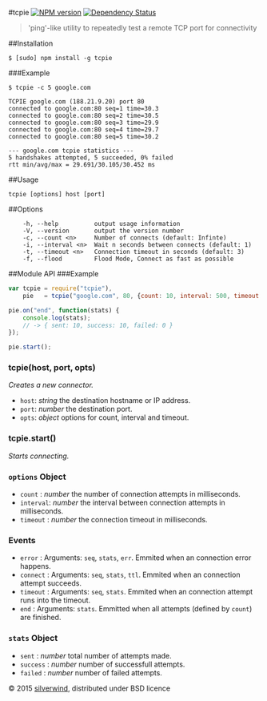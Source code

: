#tcpie [![NPM version](https://img.shields.io/npm/v/tcpie.svg?style=flat)](https://www.npmjs.org/package/tcpie) [![Dependency Status](http://img.shields.io/david/silverwind/tcpie.svg?style=flat)](https://david-dm.org/silverwind/tcpie)
> 'ping'-like utility to repeatedly test a remote TCP port for connectivity

##Installation
```
$ [sudo] npm install -g tcpie
```
###Example
```
$ tcpie -c 5 google.com
```
```
TCPIE google.com (188.21.9.20) port 80
connected to google.com:80 seq=1 time=30.3
connected to google.com:80 seq=2 time=30.5
connected to google.com:80 seq=3 time=29.9
connected to google.com:80 seq=4 time=29.7
connected to google.com:80 seq=5 time=30.2

--- google.com tcpie statistics ---
5 handshakes attempted, 5 succeeded, 0% failed
rtt min/avg/max = 29.691/30.105/30.452 ms
```
##Usage
```
tcpie [options] host [port]
```
##Options
```
    -h, --help          output usage information
    -V, --version       output the version number
    -c, --count <n>     Number of connects (default: Infinte)
    -i, --interval <n>  Wait n seconds between connects (default: 1)
    -t, --timeout <n>   Connection timeout in seconds (default: 3)
    -f, --flood         Flood Mode, Connect as fast as possible
```

##Module API
###Example
```js
var tcpie = require("tcpie"),
    pie   = tcpie("google.com", 80, {count: 10, interval: 500, timeout: 2000});

pie.on("end", function(stats) {
    console.log(stats);
    // -> { sent: 10, success: 10, failed: 0 }
});

pie.start();
```
### tcpie(host, port, opts)
*Creates a new connector.*
- `host`: *string* the destination hostname or IP address.
- `port`: *number* the destination port.
- `opts`: *object* options for count, interval and timeout.

### tcpie.start()
*Starts connecting.*

### `options` Object
- `count`   : *number* the number of connection attempts in milliseconds.
- `interval`: *number* the interval between connection attempts in milliseconds.
- `timeout` : *number* the connection timeout in milliseconds.

### Events
- `error`   : Arguments: `seq`, `stats`, `err`. Emmited when an connection error happens.
- `connect` : Arguments: `seq`, `stats`, `ttl`. Emmited when an connection attempt succeeds.
- `timeout` : Arguments: `seq`, `stats`. Emmited when an connection attempt runs into the timeout.
- `end`     : Arguments: `stats`. Emmitted when all attempts (defined by `count`) are finished.

### `stats` Object
- `sent`    : *number* total number of attempts made.
- `success` : *number* number of successfull attempts.
- `failed`  : *number* number of failed attempts.

© 2015 [silverwind](https://github.com/silverwind), distributed under BSD licence

